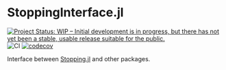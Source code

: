 # StoppingInterface.jl

[![Project Status: WIP – Initial development is in progress, but there has not yet been a stable, usable release suitable for the public.](https://www.repostatus.org/badges/latest/wip.svg)](https://www.repostatus.org/#wip)
![CI](https://github.com/SolverStoppingJulia/StoppingInterface.jl/workflows/CI/badge.svg?branch=main)
[![codecov](https://codecov.io/gh/SolverStoppingJulia/StoppingInterface.jl/branch/main/graph/badge.svg)](https://codecov.io/gh/SolverStoppingJulia/StoppingInterface.jl)

Interface between [Stopping.jl](https://github.com/vepiteski/Stopping.jl) and other packages.
